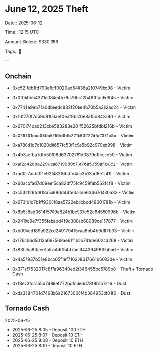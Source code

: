 # June 12, 2025 Theft

Date:: 2025-06-12

Time:: 12:15 UTC

Amount Stolen:: $330,388

Tags:: 🔑


--


## Onchain

- 0xe521fdb1fd793afbff0020ad54836a2f0749bc98 - Victim
- 0x0f0b0b54321c084e4579c79b512b49fffac6d945 - Victim
- 0x7744e9eb71a0dbeedc832f20be4b70b5a382ac24 - Victim
- 0x10f770f7d59d8106aef0eaf9bcf0e8a15d842a8d - Victim
- 0x670174cad213cb6583288e201f52625bfdbf216b - Victim
- 0x076891eca959a5750d64b771b63777dfa7361e8e - Victim
- 0xa780d1d7c1020d8657fc53f1c9a5b92c970eb998 - Victim
- 0x4b3acfba7dfb50106d63702781d0879dffceec50 - Victim
- 0xaf2b42c8a2290ea8719989c73f76a5359af1b0c2 - Victim
- 0xad0c7acb0f1e92f482f6bdfe4d53b13ad6e1a41f - Victim
- 0x60acbfad7d09eef5ca82df75fc9459fab56214f8 - Victim
- 0xc53b126fd818a5a980d44fe3a6de63467d480a33 - Victim
- 0x673fb1c7b1ff9306f8aa5722ebdcbcd48601781b - Victim
- 0x8b5c8ad0614f5709a824b1bc937e52e64550996b - Victim
- 0x9419c9e7f355febabd4f9c388ab68089ce157877 - Victim
- 0xb094ed189a922cd2491794f5eaa8bb4b9dff7b33 - Victim
- 0x176db6d5013a098569ae61f1b0b741de6024d268 - Victim
- 0x83fd5a80cee1a57bb6f54d7ae0f4439498f9bba6 - Victim
- 0x4a57937b51e8bcb05f1ef716208617661b6033de - Victim

- 0x371af7532017c8f7a96340ed2f346455bc5789b8 - Theft + Tornado Cash

- 0xf8e23fcc155d7486ef772bdfcde6d78f9b1b7216 - Dust

- 0xda3884701d7493b6a21673006f4b384953df01f6 - Dust



## Tornado Cash

2025-06-25

- 2025-06-25 8:05 - Deposit 100 ETH
- 2025-06-25 8:07 - Deposit 10 ETH
- 2025-06-25 8:08 - Deposit 10 ETH
- 2025-06-25 8:10 - Deposit 10 ETH